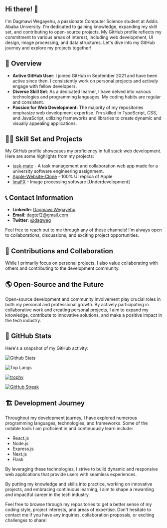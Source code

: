## Hi there! 👋

I'm Dagmawi Wegayehu, a passionate Computer Science student at Addis Ababa University. I'm dedicated to gaining knowledge, expanding my skill set, and contributing to open-source projects. My GitHub profile reflects my commitment to various areas of interest, including web development, UI design, image processing, and data structures. Let's dive into my GitHub journey and explore my projects together!

## 🌟 Overview

- **Active GitHub User**: I joined GitHub in September 2021 and have been active since then. I consistently work on personal projects and actively engage with fellow developers.
- **Diverse Skill Set**: As a dedicated learner, I have delved into various technologies and programming languages. My coding habits are regular and consistent.
- **Passion for Web Development**: The majority of my repositories emphasize web development expertise. I'm skilled in TypeScript, CSS, and JavaScript, utilizing frameworks and libraries to create dynamic and visually appealing applications.

## 👨‍💻 Skill Set and Projects

My GitHub profile showcases my proficiency in full stack web development. Here are some highlights from my projects:

- [task-mate](https://github.com/dagweg/task-mate) - A task management and collaboration web app made for a university software engineering assignment.
- [Apple-Website-Clone](https://github.com/dagweg/Apple-Website-Clone) - 100% UI replica of Apple
- [ImaFX](https://github.com/dagweg/ImaFX) - Image processing software [Underdevelopment]

## 📞 Contact Information

- **LinkedIn**: [Dagmawi Wegayehu](https://www.linkedin.com/in/dagmawi-wegayehu)
- **Email**: dagtef2@gmail.com
- **Twitter**: [@dagweg]([https://twitter.com/dagweg](https://twitter.com/WDagmawi91788))

Feel free to reach out to me through any of these channels! I'm always open to collaborations, discussions, and exciting project opportunities.

## 🎉 Contributions and Collaboration

While I primarily focus on personal projects, I also value collaborating with others and contributing to the development community.

## 🌎 Open-Source and the Future

Open-source development and community involvement play crucial roles in both my personal and professional growth. By actively participating in collaborative work and creating personal projects, I aim to expand my knowledge, contribute to innovative solutions, and make a positive impact in the tech industry. 

## 🔎 GitHub Stats

Here's a snapshot of my GitHub activity:

![Github Stats](https://github-readme-stats.vercel.app/api?username=dagweg)

![Top Langs](https://github-readme-stats.vercel.app/api/top-langs/?username=dagweg)

[![trophy](https://github-profile-trophy.vercel.app/?username=dagweg)](https://github.com/dagweg)

[![GitHub Streak](https://streak-stats.demolab.com/?user=dagweg)](https://git.io/streak-stats)

## 🏗️ Development Journey

Throughout my development journey, I have explored numerous programming languages, technologies, and frameworks. Some of the notable tools I am proficient in and continuously learn include:

- React.js
- Node.js
- Express.js
- Next.js
- Flask

By leveraging these technologies, I strive to build dynamic and responsive web applications that provide users with seamless experiences.

By putting my knowledge and skills into practice, working on innovative projects, and embracing continuous learning, I aim to shape a rewarding and impactful career in the tech industry.

Feel free to browse through my repositories to get a better sense of my coding style, project interests, and areas of expertise. Don't hesitate to contact me if you have any inquiries, collaboration proposals, or exciting challenges to share!
